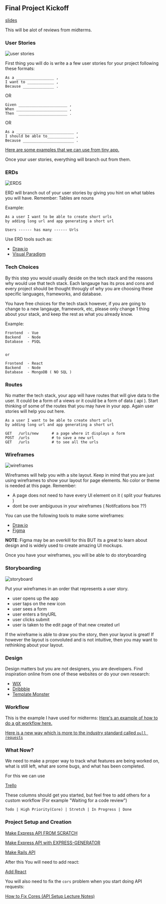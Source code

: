 ## Final Project Kickoff

[slides](https://docs.google.com/presentation/d/13LWoqYw_8lR6yXfW6-qUjCsn3DRt4a3Hjq1Xkd8iz9k/)

This will be alot of reviews from midterms.

### User Stories

![user stories](https://cdn.tiempodev.com/wp-content/uploads/2020/07/21110014/writing-a-good-user-story-01.jpg)

First thing you will do is write a a few user stories for your project following these formats:

```
As a _________________ ,
I want to ____________ ,
Because ______________ . 
```

OR

```
Given ______________________ ,
When _______________________ ,
Then  ______________________ .
```

OR

```
As a __________________________ ,
I should be able to____________ ,
Because _______________________ .
```

[Here are some examples that we can use from tiny app.](https://github.com/vasiliy-klimkin/lhl-lectures/blob/master/w05d05-Midterm-KickOff/example-user-stories.md)

Once your user stories, everything will branch out from them.


### ERDs

![ERDS](https://www.guru99.com/images/1/100518_0621_ERDiagramTu1.png)

ERD will branch out of your user stories by giving you hint 
on what tables you will have. Remember: Tables are nouns

Example:

```
As a user I want to be able to create short urls
by adding long url and app generating a short url
```

```
Users ------ has many ------ Urls
```

Use ERD tools such as:

- [Draw.io](https://app.diagrams.net/)
- [Visual Paradigm](https://online.visual-paradigm.com/diagrams/solutions/free-erd-tool/)


### Tech Choices

By this step you would usually deside on the tech stack and the reasons why
would use that tech stack. Each langauge has its pros and cons and every project
should be thought througly of why you are choosing these specific languages, frameworks,
and database. 

You have free choices for the tech stack however, if you are going to change to a new 
langauge, framework, etc, please only change 1 thing about your stack, and keep the rest
as what you already know.

Example: 

```
Frontend  - Vue
Backend   - Node
Database  - PSQL


or 

Frontend  - React
Backend   - Node
Database  - MongoDB ( NO SQL )
```


### Routes 

No matter the tech stack, your app will have routes that will give data to the user. 
It could be a form of a views or it could be a form of data ( api ). Start thinking 
of some of the routes that you may have in your app. Again user stories will help you 
out here.

```
As a user I want to be able to create short urls
by adding long url and app generating a short url
```

```
GET   /urls/new      # a page where it displays a form
POST  /urls          # to save a new url
GET   /urls          # to see all the urls    
```

### Wireframes

![wireframes](https://cdn-images.visual-paradigm.com/handbooks/agile-handbook/wireframe/01-youtube-wireframe-example.png)

Wireframes will help you with a site layout. Keep in mind that you are just using wireframes
to show your layout for page elements. No color or theme is needed at this page. Remember: 

- A page does not need to have every UI element on it ( split your features )
- dont be over ambiguous in your wireframes ( Notifcations box ??)

You can use the following tools to make some wireframes:

 - [Draw.io](https://app.diagrams.net/)
 - [Figma](https://www.figma.com/)

 __NOTE__: Figma may be an overkill for this BUT its a great to learn about design and is widely 
 used to create amazing UI mockups.

Once you have your wireframes, you will be able to do storyboarding

### Storyboarding

![storyboard](https://image.slidesharecdn.com/app-storyboard-120726105231-phpapp02/95/app-storyboard-1-728.jpg?cb=1343299984)

Put your wireframes in an order that represents a user story.

- user opens up the app
- user taps on the new icon
- user sees a form 
- user enters a tinyURL
- user clicks submit
- user is taken to the edit page of that new created url

If the wireframe is able to draw you the story, then your layout is great!
If however the layout is convoluted and is not intuitive, then you may want to 
rethinking about your layout.

### Design 

Design matters but you are not designers, you are developers.
Find inspiration online from one of these websites or do your own research:


 - [WIX](https://www.wix.com/website/templates)
 - [Dribbble](https://dribbble.com/)
 - [Template Monster](https://www.templatemonster.com/)

### Workflow 

This is the example I have used for midterms: 
[Here's an example of how to do a git workflow here.](https://github.com/vasiliy-klimkin/lhl-lectures/blob/master/w05d05-Midterm-KickOff/git-workflow.md)

[Here is a new way which is more to the industry standard called `pull requests`](https://github.com/cpt-waffle/lhl-lectures/tree/master/w10d04-Final-Project-Kickoff/github-PR) 

### What Now?

We need to make a proper way to track what features are being worked on, what is still left, 
what are some bugs, and what has been completed.

For this we can use 

[Trello](https://trello.com/en)

These columns should get you started, but feel free to add others 
for a custom workflow (For example "Waiting for a code review")

```
Todo | High Priority(Core) | Stretch | In Progress | Done 
```
### Project Setup and Creation

[Make Express API FROM SCRATCH ](https://github.com/cpt-waffle/lhl-lectures/tree/master/w10d04-Final-Project-Kickoff/manual-setup-nodejs)

[Make Express API with EXPRESS-GENERATOR ](https://github.com/cpt-waffle/lhl-lectures/tree/master/w10d04-Final-Project-Kickoff/express-generator-setup)

[Make Rails API ](https://github.com/cpt-waffle/lhl-lectures/tree/master/w10d04-Final-Project-Kickoff/rails-api)

After this You will need to add react:

[Add React ](https://github.com/cpt-waffle/lhl-lectures/tree/master/w10d04-Final-Project-Kickoff/add-react)


You will also need to fix the `cors` problem when you start doing API requests:

[How to Fix Cores (API Setup Lecture Notes)](https://github.com/cpt-waffle/lhl-lectures/tree/master/w10d02-API-Setup)